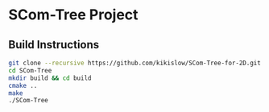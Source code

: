 # SCom-Tree Project

## Build Instructions

```bash
git clone --recursive https://github.com/kikislow/SCom-Tree-for-2D.git
cd SCom-Tree
mkdir build && cd build
cmake ..
make
./SCom-Tree
